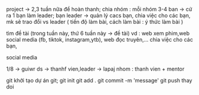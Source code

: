 project -> 2,3 tuần nữa để hoàn thanh;
chia nhóm : mỗi nhóm 3-4 ban -> cử ra 1 bạn làm leader;
bạn leader -> quản lý cacs bạn, chia việc cho các bạn, mk sẽ trao đổi vs leader (
tiến độ làm bài,
cách làm bài : ý thức làm bài
)

tìm đề tài (trong tuần này, thứ 6 tuần này -> đề tài)
vd : web xem phim,web social media (fb, tiktok, instagram,ytb), web đọc truyên,...
chia việc cho các bạn,

social media

1/8 -> guiwr ds -> thanhf vien,leader -> lapaj nhom : thanh vien + mentor

git
khởi tạo dự án git;
git init
git add .
git commit -m 'message'
git push
thay doi
